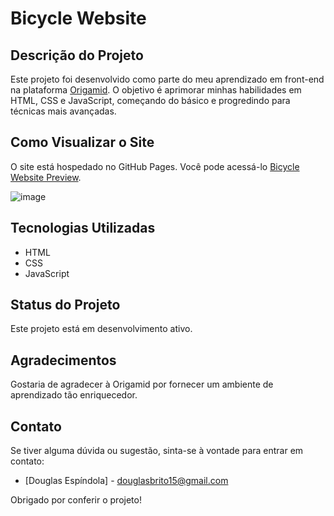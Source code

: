 # Bicycle Website

## Descrição do Projeto

Este projeto foi desenvolvido como parte do meu aprendizado em front-end na plataforma [Origamid](https://www.origamid.com/). O objetivo é aprimorar minhas habilidades em HTML, CSS e JavaScript, começando do básico e progredindo para técnicas mais avançadas.

## Como Visualizar o Site

O site está hospedado no GitHub Pages. Você pode acessá-lo [Bicycle Website Preview](https://douglas-espindola.github.io/bicycle-website/).

![image](https://github.com/douglas-espindola/bicycle-website/assets/48419906/d7ce9873-5105-4f8c-a808-31b14a9db720)



## Tecnologias Utilizadas

- HTML
- CSS
- JavaScript

## Status do Projeto

Este projeto está em desenvolvimento ativo.

## Agradecimentos

Gostaria de agradecer à Origamid por fornecer um ambiente de aprendizado tão enriquecedor.

## Contato

Se tiver alguma dúvida ou sugestão, sinta-se à vontade para entrar em contato:

- [Douglas Espíndola] - douglasbrito15@gmail.com

Obrigado por conferir o projeto!

